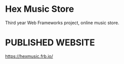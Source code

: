 # Hex Music Store
 Third year Web Frameworks project, online music store.


# PUBLISHED WEBSITE
https://hexmusic.frb.io/
